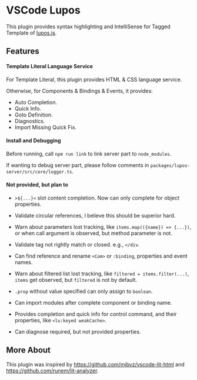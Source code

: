 # VSCode Lupos

This plugin provides syntax highlighting and IntelliSense for Tagged Template of [lupos.js](https://github.com/pucelle/lupos.js).


## Features

#### Template Literal Language Service

For Template Literal, this plugin provides HTML & CSS language service.

Otherwise, for Components & Bindings & Events, it provides:

- Auto Completion.
- Quick Info.
- Goto Definition.
- Diagnostics.
- Import Missing Quick Fix.


#### Install and Debugging

Before running, call `npm run link` to link server part to `node_modules`.

If wanting to debug server part, please follow comments in `packages/lupos-server/src/core/logger.ts`.


#### Not provided, but plan to

- `>${...}<` slot content completion. Now can only complete for object properties.
- Validate circular references, I believe this should be superior hard.
- Warn about parameters lost tracking, like `items.map(({name}) => {...})`, or when call argument is observed, but method parameter is not.
- Validate tag not rightly match or closed. e.g., `</div`.
- Can find reference and rename `<Com>` or `:binding`, properties and event names.

- Warn about filtered list lost tracking, like `filtered = items.filter(...)`, `items` get observed, but `filtered` is not by default.
- `.prop` without value specified can only assign to `boolean`.
- Can import modules after complete component or binding name.
- Provides completion and quick info for control command, and their properties, like `<lu:keyed weakCache>`.
- Can diagnose required, but not provided properties.


## More About

This plugin was inspired by <https://github.com/mjbvz/vscode-lit-html> and <https://github.com/runem/lit-analyzer>.
